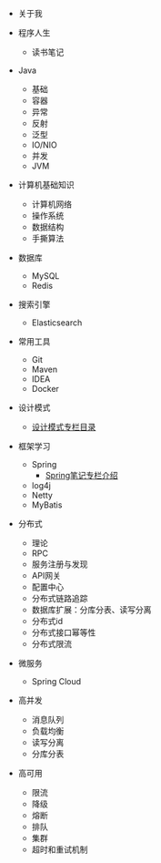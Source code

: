 * 关于我
* 程序人生
  * 读书笔记

* Java
  * 基础
  * 容器
  * 异常
  * 反射
  * 泛型
  * IO/NIO
  * 并发
  * JVM
* 计算机基础知识
  * 计算机网络
  * 操作系统
  * 数据结构
  * 手撕算法

* 数据库
  * MySQL
  * Redis
* 搜索引擎
  * Elasticsearch

* 常用工具
  * Git
  * Maven
  * IDEA
  * Docker

* 设计模式
  * [设计模式专栏目录](./docs/design_mode/设计模式专栏简述.md)

* 框架学习
  * Spring
    * [Spring笔记专栏介绍](./docs/framework/spring/spring学习专栏介绍.md)
  * log4j
  * Netty
  * MyBatis
* 分布式
  * 理论
  * RPC
  * 服务注册与发现
  * API网关
  * 配置中心
  * 分布式链路追踪
  * 数据库扩展：分库分表、读写分离
  * 分布式id
  * 分布式接口幂等性
  * 分布式限流

* 微服务
  * Spring Cloud

* 高并发
  * 消息队列
  * 负载均衡
  * 读写分离
  * 分库分表

* 高可用
  * 限流
  * 降级
  * 熔断
  * 排队
  * 集群
  * 超时和重试机制


